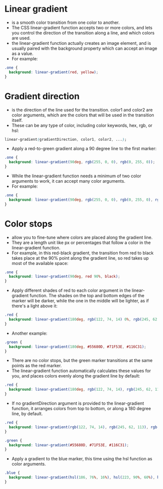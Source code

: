 # Linear gradient
- is a smooth color transition from one color to another.
- The CSS linear-gradient function accepts two or more colors, and  lets you control the direction of the transition along a line, and which colors are used.
- the linear-gradient function actually creates an image element, and is usually paired with the background property which can accept an image as a value.
- For example:
```css
.one {
  background: linear-gradient(red, yellow);
}
```

# Gradient direction
- is the direction of the line used for the transition. color1 and color2 are color arguments, which are the colors that will be used in the transition itself.
- These can be any type of color, including color keywords, hex, rgb, or hsl:
```css
linear-gradient(gradientDirection, color1, color2, ...);
```
- Apply a red-to-green gradient along a 90 degree line to the first marker:
```css
.one {
  background: linear-gradient(90deg, rgb(255, 0, 0), rgb(0, 255, 0));
}
```
- While the linear-gradient function needs a minimum of two color arguments to work, it can accept many color arguments.
- For example:
```css
.one {
  background: linear-gradient(90deg, rgb(255, 0, 0), rgb(0, 255, 0), rgb(0, 0, 255));
}
```


# Color stops
- allow you to fine-tune where colors are placed along the gradient line. 
- They are a length unit like px or percentages that follow a color in the linear-gradient function.
- For example, in this red-black gradient, the transition from red to black takes place at the 90% point along the gradient line, so red takes up most of the available space:
```css
.one {
  background: linear-gradient(90deg, red 90%, black);
}
```
- Apply different shades of red to each color argument in the linear-gradient function. The shades on the top and bottom edges of the marker will be darker, while the one in the middle will be lighter, as if there's a light above it:
```css
.red {
  background: linear-gradient(180deg, rgb(122, 74, 14) 0%, rgb(245, 62, 113) 50%, rgb(162, 27, 27) 100%);
}
```
- Another example:
```css
.green {
  background: linear-gradient(180deg, #55680D, #71F53E, #116C31);
}
```
- There are no color stops, but the green marker transitions at the same points as the red marker. 
- The linear-gradient function automatically calculates these values for you, and places colors evenly along the gradient line by default:
```css
.red {
  background: linear-gradient(180deg, rgb(122, 74, 14), rgb(245, 62, 113), rgb(162, 27, 27));
}
```
- If no gradientDirection argument is provided to the linear-gradient function, it arranges colors from top to bottom, or along a 180 degree line, by default.
```css
.red {
  background: linear-gradient(rgb(122, 74, 14), rgb(245, 62, 113), rgb(162, 27, 27));
}

.green {
  background: linear-gradient(#55680D, #71F53E, #116C31);
}
```
- Apply a gradient to the blue marker, this time using the hsl function as color arguments.
```css
.blue {
  background: linear-gradient(hsl(186, 76%, 16%), hsl(223, 90%, 60%), hsl(240, 56%, 42%));
}
```

